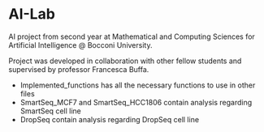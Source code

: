 # AI-Lab

AI project from second year at Mathematical and Computing Sciences for Artificial Intelligence @ Bocconi University. 

Project was developed in collaboration with other fellow students and supervised by professor Francesca Buffa. 


- Implemented_functions has all the necessary functions to use in other files
- SmartSeq_MCF7 and SmartSeq_HCC1806 contain analysis regarding SmartSeq cell line 
- DropSeq contain analysis regarding DropSeq cell line 

